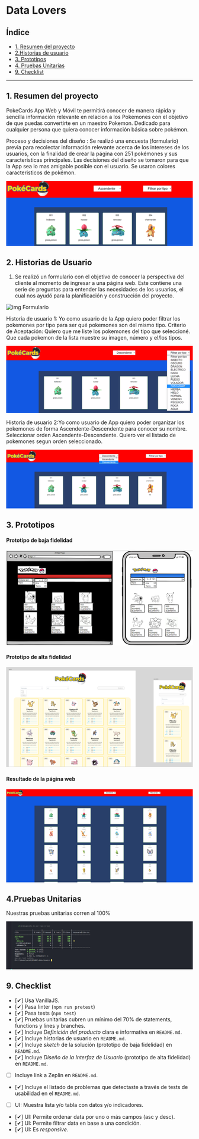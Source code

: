 # Data Lovers

## Índice

* [1. Resumen del proyecto](#1-resumen-del-proyecto)
* [2.Historias de usuario](#2-Historias-de-usuario)
* [3. Prototipos](#3-prototipos)
* [4. Pruebas Unitarias](#4pruebas-unitarias)
* [9. Checklist](#9-checklist)

***

## 1. Resumen del proyecto

PokeCards App Web y Móvil te permitirá conocer de manera rápida y sencilla información relevante en relacion a los Pokemones con el objetivo de que puedas convertirte en un maestro Pokemon. Dedicado para cualquier persona que quiera conocer información básica sobre pokémon.

Proceso y decisiones del diseño : Se realizó una encuesta (formulario) previa para recolectar información relevante acerca de los intereses de los usuarios, con la finalidad de crear la página con 251 pokémones y sus caracteristicas principales. Las decisiones del diseño se tomaron para que la App sea lo mas amigable posible con el usuario. Se usaron colores caracteristicos de pokémon.

![Interfaz](src/imgpokemon/InterfazCaptura.png)


## 2. Historias de Usuario

1. Se realizó un formulario con el objetivo de conocer la perspectiva del  cliente al momento de ingresar a una página web. Este contiene  una serie de preguntas para entender las necesidades de los usuarios, el cual nos ayudó  para la planificación y construcción del proyecto.

![img Formulario](src/imgpokemon/formularioPok%C3%A9mon.png)

Historia de usuario 1: Yo como usuario de la App quiero poder filtrar los pokemones por tipo para ser qué pokemones son del mismo tipo. Criterio de Aceptación:
Quiero que me liste los pokemones del tipo que seleccioné.
Que cada pokemon de la lista muestre su imagen, número y el/los tipos.

![Alt text](src/imgpokemon/InterfazFiltro.png)

Historia de usuario 2:Yo como usuario de App quiero poder organizar los pokemones de forma Ascendente-Descendente para conocer su nombre.
Seleccionar orden Ascendente-Descendente.
Quiero ver el listado de pokemones segun orden seleccionado.

![Alt text](src/imgpokemon/OrdenamientoInterfaz.png)

## 3. Prototipos

#### Prototipo de baja fidelidad

![Alt text](src/imgpokemon/Prototipodebaja.png)

#### Prototipo de alta fidelidad

![Alt text](src/imgpokemon/Prototipodealta.png)

#### Resultado de la página web 

![Alt text](src/imgpokemon/PrototipoFinal.png)

## 4.Pruebas Unitarias

Nuestras pruebas unitarias corren al 100%

![Alt text](src/imgpokemon/Test.png)


## 9. Checklist

* [✔] Usa VanillaJS.
* [✔] Pasa linter (`npm run pretest`)
* [✔] Pasa tests (`npm test`)
* [✔] Pruebas unitarias cubren un mínimo del 70% de statements, functions y
  lines y branches.
* [✔] Incluye _Definición del producto_ clara e informativa en `README.md`.
* [✔] Incluye historias de usuario en `README.md`.
* [✔] Incluye _sketch_ de la solución (prototipo de baja fidelidad) en
  `README.md`.
* [✔] Incluye _Diseño de la Interfaz de Usuario_ (prototipo de alta fidelidad)
  en `README.md`.
* [ ] Incluye link a Zeplin en `README.md`.
* [✔] Incluye el listado de problemas que detectaste a través de tests de
  usabilidad en el `README.md`.
* [ ] UI: Muestra lista y/o tabla con datos y/o indicadores.
* [✔] UI: Permite ordenar data por uno o más campos (asc y desc).
* [✔] UI: Permite filtrar data en base a una condición.
* [✔] UI: Es _responsive_.
